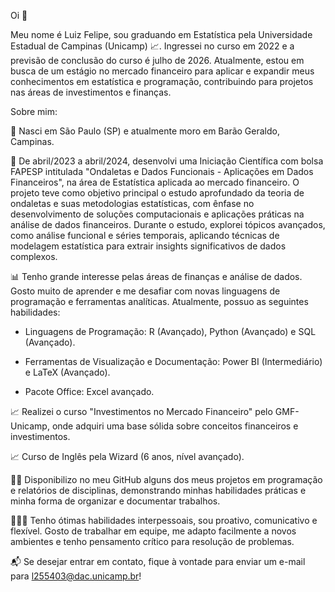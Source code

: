 Oi 👋

Meu nome é Luiz Felipe, sou graduando em Estatística pela Universidade Estadual de Campinas (Unicamp) 📈. Ingressei no curso em 2022 e a previsão de conclusão do curso é julho de 2026. Atualmente, estou em busca de um estágio no mercado financeiro para aplicar e expandir meus conhecimentos em estatística e programação, contribuindo para projetos nas áreas de investimentos e finanças.

Sobre mim:

🚩 Nasci em São Paulo (SP) e atualmente moro em Barão Geraldo, Campinas.

🌳 De abril/2023 a abril/2024, desenvolvi uma Iniciação Científica com bolsa FAPESP intitulada "Ondaletas e Dados Funcionais - Aplicações em Dados Financeiros", na área de Estatística aplicada ao mercado financeiro. O projeto teve como objetivo principal o estudo aprofundado da teoria de ondaletas e suas metodologias estatísticas, com ênfase no desenvolvimento de soluções computacionais e aplicações práticas na análise de dados financeiros. Durante o estudo, explorei tópicos avançados, como análise funcional e séries temporais, aplicando técnicas de modelagem estatística para extrair insights significativos de dados complexos.

📊 Tenho grande interesse pelas áreas de finanças e análise de dados. Gosto muito de aprender e me desafiar com novas linguagens de programação e ferramentas analíticas. Atualmente, possuo as seguintes habilidades:

- Linguagens de Programação: R (Avançado), Python (Avançado) e SQL (Avançado).

- Ferramentas de Visualização e Documentação: Power BI (Intermediário) e LaTeX (Avançado).

- Pacote Office: Excel avançado.

📈 Realizei o curso "Investimentos no Mercado Financeiro" pelo GMF-Unicamp, onde adquiri uma base sólida sobre conceitos financeiros e investimentos.

📈 Curso de Inglês pela Wizard (6 anos, nível avançado).

🧑‍💻 Disponibilizo no meu GitHub alguns dos meus projetos em programação e relatórios de disciplinas, demonstrando minhas habilidades práticas e minha forma de organizar e documentar trabalhos.

🧑‍🤝‍🧑 Tenho ótimas habilidades interpessoais, sou proativo, comunicativo e flexível. Gosto de trabalhar em equipe, me adapto facilmente a novos ambientes e tenho pensamento crítico para resolução de problemas.

📬 Se desejar entrar em contato, fique à vontade para enviar um e-mail para l255403@dac.unicamp.br!

